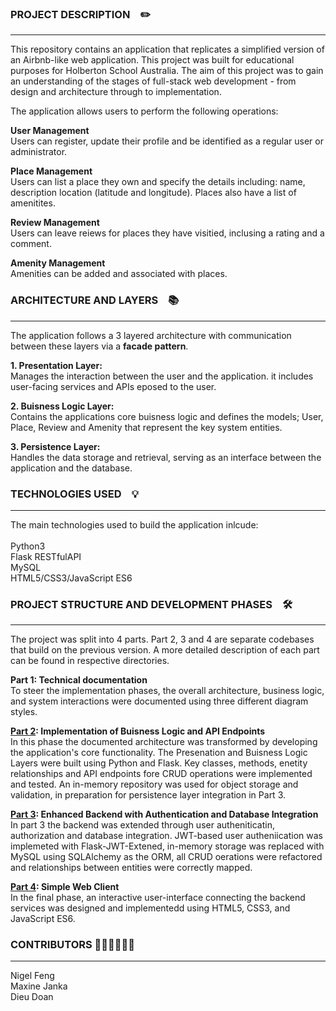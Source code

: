 
### PROJECT DESCRIPTION  &ensp; ✏️
***
This repository contains an application that replicates a simplified version of an Airbnb-like web application. This project was built for educational purposes for Holberton School Australia.
The aim of this project was to gain an understanding of the stages of full-stack web development - from design and architecture through to implementation.

The application allows users to perform the following operations:

__User Management__
<br>
   Users can register, update their profile and be identified as a regular user or administrator.
    
__Place Management__
 <br>
   Users can list a place they own and specify the details including: name, description location (latitude and longitude).
   Places also have a list of amenitites.
   
__Review Management__
<br>
   Users can leave reiews for places they have visitied, inclusing a rating and a comment.
   
__Amenity Management__
<br>
   Amenities can be added and associated with places.

### ARCHITECTURE AND LAYERS  &ensp; 📚
***
The application follows a 3 layered architecture with communication between these layers via a __facade pattern__.

__1. Presentation Layer:__
  <br>
   Manages the interaction between the user and the application. it includes user-facing services and APIs eposed to the user.
 
__2. Buisness Logic Layer:__
<br>
     Contains the applications core buisness logic and defines the models; User, Place, Review and Amenity that represent the key system entities.
     
__3. Persistence Layer:__
<br>
   Handles the data storage and retrieval, serving as an interface between the application and the database.

### TECHNOLOGIES USED  &ensp;  💡
***
The main technologies used to build the application inlcude:
<br>
<br>
Python3
<br>
Flask RESTfulAPI
<br>
MySQL
<br>
HTML5/CSS3/JavaScript ES6

### PROJECT STRUCTURE AND DEVELOPMENT PHASES  &ensp; 🛠️
***
The project was split into 4 parts. Part 2, 3 and 4 are separate codebases that build on the previous version.
A more detailed description of each part can be found in respective directories.

__Part 1: Technical documentation__
<br>
To steer the implementation phases, the overall architecture, business logic, and system interactions were documented using three different diagram styles.
  
__[Part 2](https://github.com/maxine-janka/holbertonschool-hbnb/tree/master/part2/hbnb): Implementation of Buisness Logic and API Endpoints__
<br>
In this phase the documented architecture was transformed by developing the application's core functionality. The Presenation and Buisness Logic Layers were built using Python and Flask. Key classes, methods, enetity relationships and API endpoints fore CRUD operations were implemented and tested.  An in-memory repository was used for object storage and validation, in preparation for persistence layer integration in Part 3.

__[Part 3](https://github.com/maxine-janka/holbertonschool-hbnb/tree/master/part3/hbnb): Enhanced Backend with Authentication and Database Integration__
<br>
In part 3 the backend was extended through user autheniticatin, authorization and database integration. JWT-based user autheniication was implemeted with Flask-JWT-Extened, in-memory storage was replaced with MySQL using SQLAlchemy as the ORM, all CRUD oerations were refactored and relationships between entities were correctly mapped.

__[Part 4](): Simple Web Client__
<br>
In the final phase, an interactive user-interface connecting the backend services was designed and implementedd using HTML5, CSS3, and JavaScript ES6.

### CONTRIBUTORS  🧑‍💻👩‍💻🧑‍💻
***
Nigel Feng
<br>
Maxine Janka
<br>
Dieu Doan
